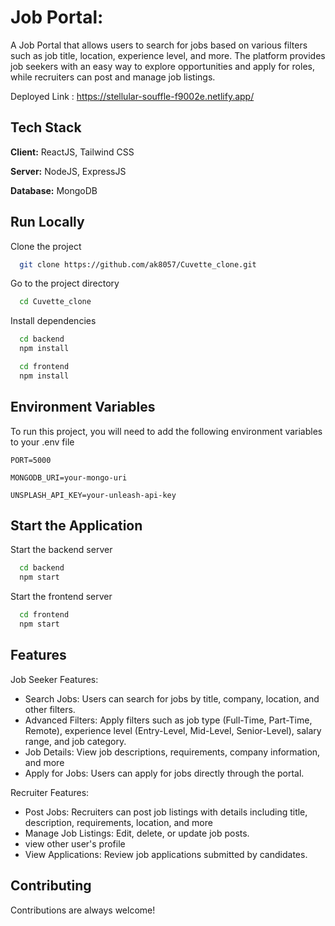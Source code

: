 
# Job Portal:

A Job Portal that allows users to search for jobs based on various filters such as job title, location, experience level, and more. The platform provides job seekers with an easy way to explore opportunities and apply for roles, while recruiters can post and manage job listings.

Deployed Link : https://stellular-souffle-f9002e.netlify.app/





## Tech Stack

**Client:** ReactJS, Tailwind CSS

**Server:** NodeJS, ExpressJS

**Database:** MongoDB
## Run Locally

Clone the project

```bash
  git clone https://github.com/ak8057/Cuvette_clone.git    
```

Go to the project directory

```bash
  cd Cuvette_clone
```

Install dependencies


```bash
  cd backend
  npm install
```
```bash
  cd frontend
  npm install
```




## Environment Variables

To run this project, you will need to add the following environment variables to your .env file

`PORT=5000`

`MONGODB_URI=your-mongo-uri`

`UNSPLASH_API_KEY=your-unleash-api-key`





## Start the Application

Start the backend server
```bash
  cd backend
  npm start
```

Start the frontend server

```bash
  cd frontend
  npm start
```


## Features

Job Seeker Features:

- Search Jobs: Users can search for jobs by title, company,   location, and other filters.
- Advanced Filters: Apply filters such as job type (Full-Time, Part-Time, Remote), experience level (Entry-Level, Mid-Level, Senior-Level), salary range, and job category.
- Job Details: View job descriptions, requirements, company information, and more
- Apply for Jobs: Users can apply for jobs directly through the portal.

Recruiter Features:

- Post Jobs: Recruiters can post job listings with details including title, description, requirements, location, and more
- Manage Job Listings: Edit, delete, or update job posts.
- view other user's profile
- View Applications: Review job applications submitted by candidates.


## Contributing

Contributions are always welcome!







